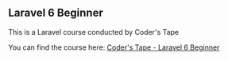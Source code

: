 ## Laravel 6 Beginner

This is a Laravel course conducted by Coder's Tape

You can find the course here: [Coder's Tape - Laravel 6 Beginner](https://www.youtube.com/watch?v=eD4yMI-IR8g&list=PLpzy7FIRqpGC8Jk6gyWdSVdxCVXZAsenQ)
